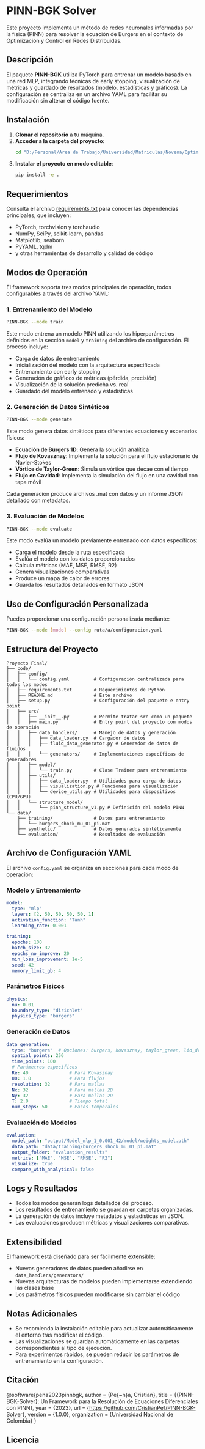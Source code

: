 # PINN-BGK Solver

Este proyecto implementa un método de redes neuronales informadas por la física (PINN) para resolver la ecuación de Burgers en el contexto de Optimización y Control en Redes Distribuidas.

## Descripción

El paquete **PINN-BGK** utiliza PyTorch para entrenar un modelo basado en una red MLP, integrando técnicas de early stopping, visualización de métricas y guardado de resultados (modelo, estadísticas y gráficos). La configuración se centraliza en un archivo YAML para facilitar su modificación sin alterar el código fuente.

## Instalación

1. **Clonar el repositorio** a tu máquina.
2. **Acceder a la carpeta del proyecto**:
   ```bash
   cd "D:/Personal/Area de Trabajo/Universidad/Matriculas/Novena/Optimización y Control en Redes Distribuidas/Proyecto Final/code"
   ```
3. **Instalar el proyecto en modo editable**:
   ```bash
   pip install -e .
   ```

## Requerimientos

Consulta el archivo [requirements.txt](requirements.txt) para conocer las dependencias principales, que incluyen:
- PyTorch, torchvision y torchaudio
- NumPy, SciPy, scikit-learn, pandas
- Matplotlib, seaborn
- PyYAML, tqdm
- y otras herramientas de desarrollo y calidad de código

## Modos de Operación

El framework soporta tres modos principales de operación, todos configurables a través del archivo YAML:

### 1. Entrenamiento del Modelo

```bash
PINN-BGK --mode train
```

Este modo entrena un modelo PINN utilizando los hiperparámetros definidos en la sección `model` y `training` del archivo de configuración. El proceso incluye:

- Carga de datos de entrenamiento
- Inicialización del modelo con la arquitectura especificada
- Entrenamiento con early stopping
- Generación de gráficos de métricas (pérdida, precisión)
- Visualización de la solución predicha vs. real
- Guardado del modelo entrenado y estadísticas

### 2. Generación de Datos Sintéticos

```bash
PINN-BGK --mode generate
```

Este modo genera datos sintéticos para diferentes ecuaciones y escenarios físicos:

- **Ecuación de Burgers 1D**: Genera la solución analítica
- **Flujo de Kovasznay**: Implementa la solución para el flujo estacionario de Navier-Stokes
- **Vórtice de Taylor-Green**: Simula un vórtice que decae con el tiempo
- **Flujo en Cavidad**: Implementa la simulación del flujo en una cavidad con tapa móvil

Cada generación produce archivos .mat con datos y un informe JSON detallado con metadatos.

### 3. Evaluación de Modelos

```bash
PINN-BGK --mode evaluate
```

Este modo evalúa un modelo previamente entrenado con datos específicos:

- Carga el modelo desde la ruta especificada
- Evalúa el modelo con los datos proporcionados
- Calcula métricas (MAE, MSE, RMSE, R2)
- Genera visualizaciones comparativas
- Produce un mapa de calor de errores
- Guarda los resultados detallados en formato JSON

## Uso de Configuración Personalizada

Puedes proporcionar una configuración personalizada mediante:

```bash
PINN-BGK --mode [modo] --config ruta/a/configuracion.yaml
```

## Estructura del Proyecto

```
Proyecto Final/
├── code/
│   ├── config/
│   │   └── config.yaml         # Configuración centralizada para todos los modos
│   ├── requirements.txt        # Requerimientos de Python
│   ├── README.md               # Este archivo
│   ├── setup.py                # Configuración del paquete e entry point
│   ├── src/
│   │   ├── __init__.py         # Permite tratar src como un paquete
│   │   ├── main.py             # Entry point del proyecto con modos de operación
│   │   ├── data_handlers/      # Manejo de datos y generación
│   │   │   ├── data_loader.py  # Cargador de datos
│   │   │   ├── fluid_data_generator.py # Generador de datos de fluidos
│   │   │   └── generators/     # Implementaciones específicas de generadores
│   │   ├── model/
│   │   │   └── train.py        # Clase Trainer para entrenamiento
│   │   ├── utils/
│   │   │   ├── data_loader.py  # Utilidades para carga de datos
│   │   │   ├── visualization.py # Funciones para visualización
│   │   │   └── device_utils.py # Utilidades para dispositivos (CPU/GPU)
│   │   └── structure_model/
│   │       └── pinn_structure_v1.py # Definición del modelo PINN
└── data/
    ├── training/               # Datos para entrenamiento
    │   └── burgers_shock_mu_01_pi.mat
    ├── synthetic/              # Datos generados sintéticamente
    └── evaluation/             # Resultados de evaluación
```

## Archivo de Configuración YAML

El archivo `config.yaml` se organiza en secciones para cada modo de operación:

### Modelo y Entrenamiento

```yaml
model:
  type: "mlp"
  layers: [2, 50, 50, 50, 50, 1]
  activation_function: "Tanh"
  learning_rate: 0.001

training:
  epochs: 100
  batch_size: 32
  epochs_no_improve: 20
  min_loss_improvement: 1e-5
  seed: 42
  memory_limit_gb: 4
```

### Parámetros Físicos

```yaml
physics:
  nu: 0.01
  boundary_type: "dirichlet"
  physics_type: "burgers"
```

### Generación de Datos

```yaml
data_generation:
  type: "burgers"  # Opciones: burgers, kovasznay, taylor_green, lid_driven_cavity
  spatial_points: 256
  time_points: 100
  # Parámetros específicos
  Re: 40               # Para Kovasznay
  U0: 1.0              # Para flujos
  resolution: 32       # Para mallas
  Nx: 32               # Para mallas 2D
  Ny: 32               # Para mallas 2D
  T: 2.0               # Tiempo total
  num_steps: 50        # Pasos temporales
```

### Evaluación de Modelos

```yaml
evaluation:
  model_path: "output/Model_mlp_1_0.001_42/model/weights_model.pth"
  data_path: "data/training/burgers_shock_mu_01_pi.mat"
  output_folder: "evaluation_results"
  metrics: ["MAE", "MSE", "RMSE", "R2"]
  visualize: true
  compare_with_analytical: false
```

## Logs y Resultados

- Todos los modos generan logs detallados del proceso.
- Los resultados de entrenamiento se guardan en carpetas organizadas.
- La generación de datos incluye metadatos y estadísticas en JSON.
- Las evaluaciones producen métricas y visualizaciones comparativas.

## Extensibilidad

El framework está diseñado para ser fácilmente extensible:
- Nuevos generadores de datos pueden añadirse en `data_handlers/generators/`
- Nuevas arquitecturas de modelos pueden implementarse extendiendo las clases base
- Los parámetros físicos pueden modificarse sin cambiar el código

## Notas Adicionales

- Se recomienda la instalación editable para actualizar automáticamente el entorno tras modificar el código.
- Las visualizaciones se guardan automáticamente en las carpetas correspondientes al tipo de ejecución.
- Para experimentos rápidos, se pueden reducir los parámetros de entrenamiento en la configuración.

## Citación
@software{pena2023pinnbgk,
  author = {Pe{\~n}a, Cristian},
  title = {{PINN-BGK-Solver}: Un Framework para la Resolución de Ecuaciones Diferenciales con PINN},
  year = {2023},
  url = {https://github.com/CristianPe1/PINN-BGK-Solver},
  version = {1.0.0},
  organization = {Universidad Nacional de Colombia}
}

## Licencia